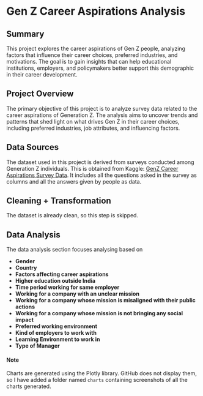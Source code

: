 # Gen Z Career Aspirations Analysis

## Summary

This project explores the career aspirations of Gen Z people, analyzing factors that influence their career choices, preferred industries, and motivations. The goal is to gain insights that can help educational institutions, employers, and policymakers better support this demographic in their career development.

## Project Overview

The primary objective of this project is to analyze survey data related to the career aspirations of Generation Z. The analysis aims to uncover trends and patterns that shed light on what drives Gen Z in their career choices, including preferred industries, job attributes, and influencing factors.

## Data Sources

The dataset used in this project is derived from surveys conducted among Generation Z individuals. This is obtained from Kaggle: [GenZ Career Aspirations Survey Data]( https://www.kaggle.com/datasets/kulturehire/understanding-career-aspirations-of-genz/data). It includes all the questions asked in the survey as columns and all the answers given by people as data.


## Cleaning + Transformation

The dataset is already clean, so this step is skipped.

## Data Analysis

The data analysis section focuses analysing based on 

- **Gender**
- **Country**
- **Factors affecting career aspirations**
- **Higher education outside India**
- **Time period working for same employer**
- **Working for a company with an unclear mission**
- **Working for a company whose mission is misaligned with their public actions**
- **Working for a company whose mission is not bringing any social impact**
- **Preferred working environment**
- **Kind of employers to work with**
- **Learning Environment to work in**
- **Type of Manager**

#### Note 
Charts are generated using the Plotly library. GitHub does not display them, so I have added a folder named ```charts``` containing screenshots of all the charts generated.